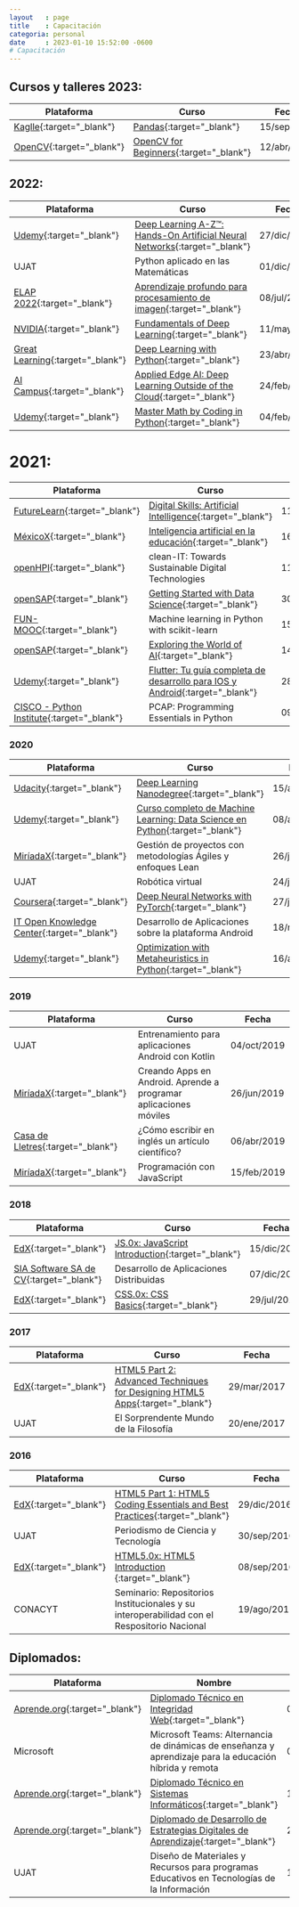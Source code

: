 ```yaml
---
layout   : page
title    : Capacitación
categoria: personal
date     : 2023-01-10 15:52:00 -0600
# Capacitación
---
```


## Cursos y talleres 2023:

| Plataforma | Curso | Fecha |
| --- | --- | ---|
| [Kaglle](https://www.kaggle.com/learn/pandas){:target="_blank"} | [Pandas](https://www.kaggle.com/learn/certification/chavezbosquez/pandas){:target="_blank"} | 15/sep/2023 <!-- 4h --> |
| [OpenCV](https://opencv.org/course-opencv-for-beginners/){:target="_blank"} | [OpenCV for Beginners](https://courses.opencv.org/certificates/ba58915597f444828aacc0acabab8a04){:target="_blank"} | 12/abr/2023 <!-- 30h --> |



## 2022:

| Plataforma | Curso | Fecha |
| --- | --- | ---|
| [Udemy](https://www.udemy.com/course/deeplearning/){:target="_blank"} | [Deep Learning A-Z™: Hands-On Artificial Neural Networks](https://www.udemy.com/certificate/UC-62ef14dd-6819-47e2-88cd-de1cf149a491/){:target="_blank"} | 27/dic/2022 <!-- 22.5 h --> |
| UJAT | Python aplicado en las Matemáticas | 01/dic/2022 <!-- 40 h --> |
| [ELAP 2022](https://isg-uah.github.io/elap2022/){:target="_blank"} | [Aprendizaje profundo para procesamiento de imagen](https://github.com/ISG-UAH/elap2022/blob/main/diplomas/156_ELAP2022.pdf){:target="_blank"} | 08/jul/2022 <!-- 15 h --> |
| [NVIDIA](https://www.nvidia.com/en-us/training/){:target="_blank"} | [Fundamentals of Deep Learning](https://courses.nvidia.com/certificates/50264cc4a49144ce890fa0df8049fb5b/){:target="_blank"} | 11/may/2022 <!-- 8 h --> |
| [Great Learning](https://www.mygreatlearning.com){:target="_blank"} | [Deep Learning with Python](https://olympus1.mygreatlearning.com/course_certificate/SWEYZJKA){:target="_blank"} | 23/abr/2022 <!-- 8 h --> |
| [AI Campus](https://learn.ki-campus.org){:target="_blank"} | [Applied Edge AI: Deep Learning Outside of the Cloud](https://learn.ki-campus.org/verify/ximat-pozid-hatuz-bygap-vocak){:target="_blank"} | 24/feb/2022 <!-- 6 sem 6-8 h --> |
| [Udemy](https://www.udemy.com/course/math-with-python/){:target="_blank"} | [Master Math by Coding in Python](https://www.udemy.com/certificate/UC-d1f4c6ea-44e4-4343-a57f-8f8fbb49c832/){:target="_blank"} | 04/feb/2022 <!-- 37 h --> |

# 2021:

| Plataforma | Curso | Fecha |
| --- | --- | ---|
| [FutureLearn](https://www.futurelearn.com/){:target="_blank"} | [Digital Skills: Artificial Intelligence](https://www.futurelearn.com/certificates/4y3i0w5){:target="_blank"} | 11/dic/2021 <!-- 6 h --> |
| [MéxicoX](https://mexicox.gob.mx){:target="_blank"} |  [Inteligencia artificial en la educación](https://mexicox.gob.mx/certificates/eaa47e84d5754469af883cf547b7492c){:target="_blank"} | 16/nov/2021 <!-- 5 h --> |
| [openHPI](https://open.hpi.de/courses/cleanit2021){:target="_blank"} | clean-IT: Towards Sustainable Digital Technologies | 11/sep/2021 <!-- ? h --> |
| [openSAP](https://open.sap.com){:target="_blank"} | [Getting Started with Data Science](https://open.sap.com/verify/xucal-nunom-lacat-zopeb-culaz){:target="_blank"} | 30/jul/2021 <!-- 24 h --> |
| [FUN-MOOC](https://www.fun-mooc.fr/en/courses/machine-learning-python-scikit-learn/){:target="_blank"} |  Machine learning in Python with scikit-learn | 15/jul/2021 <!-- 35 h --> |
| [openSAP](https://open.sap.com){:target="_blank"} | [Exploring the World of AI](https://open.sap.com/verify/ximaf-bybac-samoh-vecyt-bemor){:target="_blank"} | 14/may/2021 <!-- 9 h --> |
| [Udemy](https://www.udemy.com/course/flutter-ios-android-fernando-herrera/){:target="_blank"} | [Flutter: Tu guía completa de desarrollo para IOS y Android](https://www.udemy.com/certificate/UC-66829eb6-326c-441d-a5ea-2b76cf2596d2/){:target="_blank"} | 28/abr/2021 <!-- 34 h --> |
| [CISCO - Python Institute](http://csrinfo.cisconetspace.com/LA_LP_FY20YoMeQuedoenCasaAprendiendo.html){:target="_blank"} | PCAP: Programming Essentials in Python | 09/mar/2021 <!-- 60 h --> |

### 2020

| Plataforma | Curso | Fecha |
| --- | --- | ---|
| [Udacity](https://www.udacity.com){:target="_blank"} | [Deep Learning Nanodegree](https://confirm.udacity.com/ZEJDPWTP){:target="_blank"} | 15/ago/2020 |
| [Udemy](https://www.udemy.com){:target="_blank"} | [Curso completo de Machine Learning: Data Science en Python](https://www.udemy.com/certificate/UC-852c1c12-794e-4e5a-9747-c473a5260b3e/){:target="_blank"} | 08/ago/2020 |
| [MiríadaX](https://miriadax.net/web/general-navigation/cursos){:target="_blank"} | Gestión de proyectos con metodologías Ágiles y enfoques Lean | 26/jul/2020 |
| UJAT | Robótica virtual | 24/jul/2020 |
| [Coursera](https://www.coursera.org){:target="_blank"} | [Deep Neural Networks with PyTorch](https://coursera.org/verify/PXN63JZHRAV5){:target="_blank"} | 27/jun/2020 |
| [IT Open Knowledge Center](https://it-okcenter.com){:target="_blank"} | Desarrollo de Aplicaciones sobre la plataforma Android | 18/may/2020 |
| [Udemy](https://www.udemy.com){:target="_blank"} | [Optimization with Metaheuristics in Python](https://www.udemy.com/certificate/UC-5b922bb9-bf33-40e6-89a8-9b66a5ecdf45/){:target="_blank"} | 16/abr/2020 |

### 2019

| Plataforma | Curso | Fecha |
| --- | --- | ---|
| UJAT | Entrenamiento para aplicaciones Android con Kotlin | 04/oct/2019 |
| [MiríadaX](https://miriadax.net/web/general-navigation/cursos){:target="_blank"} | Creando Apps en Android. Aprende a programar aplicaciones móviles | 26/jun/2019 |
| [Casa de Lletres](https://www.casadelletres.eu/redaccion_cientifica){:target="_blank"} | ¿Cómo escribir en inglés un artículo científico? | 06/abr/2019 |
| [MiríadaX](https://miriadax.net/web/general-navigation/cursos){:target="_blank"} | Programación con JavaScript | 15/feb/2019 |

### 2018

| Plataforma | Curso | Fecha |
| --- | --- | ---|
| [EdX](https://www.edx.org){:target="_blank"} | [JS.0x: JavaScript Introduction](https://courses.edx.org/certificates/b5f20250bb564242a0beeb6ecccdeaa8){:target="_blank"} | 15/dic/2018 |
| [SIA Software SA de CV](https://www.siasw.com/index.php/es/){:target="_blank"} | Desarrollo de Aplicaciones Distribuidas | 07/dic/2018 |
| [EdX](https://www.edx.org){:target="_blank"} | [CSS.0x: CSS Basics](https://courses.edx.org/certificates/8250edd6fe354f8bb4835ef16f8dd6da){:target="_blank"} | 29/jul/2018 |

### 2017

| Plataforma | Curso | Fecha |
| --- | --- | ---|
| [EdX](https://www.edx.org){:target="_blank"} | [HTML5 Part 2: Advanced Techniques for Designing HTML5 Apps](https://courses.edx.org/certificates/9f4bcf4123f843c2912adc97610b0675){:target="_blank"} | 29/mar/2017 |
| UJAT | El Sorprendente Mundo de la Filosofía | 20/ene/2017 |

### 2016

| Plataforma | Curso | Fecha |
| --- | --- | ---|
| [EdX](https://www.edx.org){:target="_blank"} | [HTML5 Part 1: HTML5 Coding Essentials and Best Practices](https://courses.edx.org/certificates/c20d75a9d1e648e9bf1561e7e3ad28aa){:target="_blank"} | 29/dic/2016 |
| UJAT | Periodismo de Ciencia y Tecnología | 30/sep/2016 |
| [EdX](https://www.edx.org){:target="_blank"} | [HTML5.0x: HTML5 Introduction ](https://courses.edx.org/certificates/4132ad1bde334e8fb93e5a9d4acf7860){:target="_blank"} | 08/sep/2016 |
| CONACYT | Seminario: Repositorios Institucionales y su interoperabilidad con el Respositorio Nacional | 19/ago/2016 |

## Diplomados:

| Plataforma | Nombre | Fecha |
| --- | --- | ---|
| [Aprende.org](https://aprende.org){:target="_blank"} | [Diplomado Técnico en Integridad Web](https://capacitateparaelempleo.org/verifica/3b6ba410-4de3-4cb1-b564-52c7cb3ed4d0/c15c495a-b51b-44ce-a6a1-7efb10bf3ebb){:target="_blank"} | 02/nov/2021 |
| Microsoft | Microsoft Teams: Alternancia de dinámicas de enseñanza y aprendizaje para la educación híbrida y remota | 01/oct/2021 |
| [Aprende.org](https://aprende.org){:target="_blank"} | [Diplomado Técnico en Sistemas Informáticos](https://capacitateparaelempleo.org/verifica/3b6ba410-4de3-4cb1-b564-52c7cb3ed4d0/9187ccf6-40d2-4eff-b401-34edbc7d3fac){:target="_blank"} | 12/jun/2020 |
| [Aprende.org](https://aprende.org){:target="_blank"} | [Diplomado de Desarrollo de Estrategias Digitales de Aprendizaje](https://capacitateparaelempleo.org/verifica/3b6ba410-4de3-4cb1-b564-52c7cb3ed4d0/a17671ec-d48c-4e24-b9cc-e9418cfd512a){:target="_blank"} | 29/dic/2020 |
| UJAT | Diseño de Materiales y Recursos para programas Educativos en Tecnologías de la Información | 17/may/2019 |
